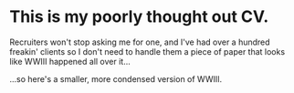 This is my poorly thought out CV.
=================================

Recruiters won't stop asking me for one, and I've had over a hundred freakin' clients so I
don't need to handle them a piece of paper that looks like WWIII happened all over it...

...so here's a smaller, more condensed version of WWIII.
